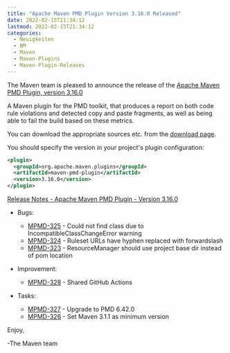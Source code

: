 ```yaml
---
title: "Apache Maven PMD Plugin Version 3.16.0 Released"
date: 2022-02-15T21:34:12
lastmod: 2022-02-15T21:34:12
categories:
  - Neuigkeiten
  - BM
  - Maven
  - Maven-Plugins
  - Maven-Plugin-Releases
---
```

The Maven team is pleased to announce the release of the 
[Apache Maven PMD Plugin, version 3.16.0](https://maven.apache.org/plugins/maven-pmd-plugin/)

A Maven plugin for the PMD toolkit, that produces a report on both code rule
violations and detected copy and paste fragments, as well as being able to fail
the build based on these metrics.

You can download the appropriate sources etc. from the 
[download page](https://maven.apache.org/plugins/maven-pmd-plugin/download.cgi).

You should specify the version in your project's plugin configuration:

```xml
<plugin>
  <groupId>org.apache.maven.plugins</groupId>
  <artifactId>maven-pmd-plugin</artifactId>
  <version>3.16.0</version>
</plugin>
```

<!-- more -->

[Release Notes - Apache Maven PMD Plugin - Version 3.16.0](https://issues.apache.org/jira/secure/ReleaseNote.jspa?version=12350599&styleName=Text&projectId=12317621)

* Bugs:

  * [MPMD-325](https://issues.apache.org/jira/browse/MPMD-325) - Could not find class due to IncompatibleClassChangeError warning
  * [MPMD-324](https://issues.apache.org/jira/browse/MPMD-324) - Ruleset URLs have hyphen replaced with forwardslash
  * [MPMD-323](https://issues.apache.org/jira/browse/MPMD-323) - ResourceManager should use project base dir instead of pom location

* Improvement:
 
  * [MPMD-328](https://issues.apache.org/jira/browse/MPMD-328) - Shared GitHub Actions

* Tasks:

  * [MPMD-327](https://issues.apache.org/jira/browse/MPMD-327) - Upgrade to PMD 6.42.0
  * [MPMD-326](https://issues.apache.org/jira/browse/MPMD-326) - Set Maven 3.1.1 as minimum version

Enjoy,

-The Maven team

